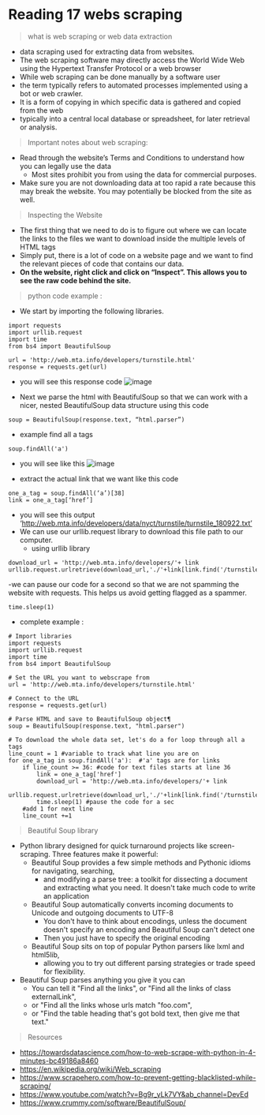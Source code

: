# Reading 17 webs scraping 
> what is web scraping or web data extraction
- data scraping used for extracting data from websites.
- The web scraping software may directly access the World Wide Web using the Hypertext Transfer Protocol or a web browser
- While web scraping can be done manually by a software user
- the term typically refers to automated processes implemented using a bot or web crawler.
- It is a form of copying in which specific data is gathered and copied from the web
- typically into a central local database or spreadsheet, for later retrieval or analysis.

> Important notes about web scraping:
- Read through the website’s Terms and Conditions to understand how you can legally use the data
  - Most sites prohibit you from using the data for commercial purposes.
- Make sure you are not downloading data at too rapid a rate because this may break the website. You may potentially be blocked from the site as well.


> Inspecting the Website
- The first thing that we need to do is to figure out where we can locate the links to the files we want to download inside the multiple levels of HTML tags 
- Simply put, there is a lot of code on a website page and we want to find the relevant pieces of code that contains our data. 
- **On the website, right click and click on “Inspect”. This allows you to see the raw code behind the site.**

> python code example : 
- We start by importing the following libraries.
```
import requests
import urllib.request
import time
from bs4 import BeautifulSoup

url = 'http://web.mta.info/developers/turnstile.html'
response = requests.get(url)
```
- you will see this response code 
![image](https://miro.medium.com/max/414/1*fyqRGzG8IbhhjxF2Q5MU_Q.png)

- Next we parse the html with BeautifulSoup so that we can work with a nicer, nested BeautifulSoup data structure using this code 
```
soup = BeautifulSoup(response.text, “html.parser”)
```
- example find all a tags 
```
soup.findAll('a')
```
- you will see like this 
![image](https://miro.medium.com/max/582/1*G6YulYb5rczkVvmn7nbQ6g.png)

- extract the actual link that we want like this code 
```
one_a_tag = soup.findAll(‘a’)[38]
link = one_a_tag[‘href’]
```
- you will see this output ‘http://web.mta.info/developers/data/nyct/turnstile/turnstile_180922.txt’
- We can use our urllib.request library to download this file path to our computer.
  - using urllib library
```
download_url = 'http://web.mta.info/developers/'+ link
urllib.request.urlretrieve(download_url,'./'+link[link.find('/turnstile_')+1:])
```

-we can pause our code for a second so that we are not spamming the website with requests. This helps us avoid getting flagged as a spammer.
```
time.sleep(1)
```

- complete example :
```
# Import libraries
import requests
import urllib.request
import time
from bs4 import BeautifulSoup

# Set the URL you want to webscrape from
url = 'http://web.mta.info/developers/turnstile.html'

# Connect to the URL
response = requests.get(url)

# Parse HTML and save to BeautifulSoup object¶
soup = BeautifulSoup(response.text, "html.parser")

# To download the whole data set, let's do a for loop through all a tags
line_count = 1 #variable to track what line you are on
for one_a_tag in soup.findAll('a'):  #'a' tags are for links
    if line_count >= 36: #code for text files starts at line 36
        link = one_a_tag['href']
        download_url = 'http://web.mta.info/developers/'+ link
        urllib.request.urlretrieve(download_url,'./'+link[link.find('/turnstile_')+1:]) 
        time.sleep(1) #pause the code for a sec
    #add 1 for next line
    line_count +=1
```

> Beautiful Soup library 
- Python library designed for quick turnaround projects like screen-scraping. Three features make it powerful:
  - Beautiful Soup provides a few simple methods and Pythonic idioms for navigating, searching,
    - and modifying a parse tree: a toolkit for dissecting a document and extracting what you need. It doesn't take much code to write an application
  - Beautiful Soup automatically converts incoming documents to Unicode and outgoing documents to UTF-8
    - You don't have to think about encodings, unless the document doesn't specify an encoding and Beautiful Soup can't detect one
    - Then you just have to specify the original encoding
  - Beautiful Soup sits on top of popular Python parsers like lxml and html5lib, 
    - allowing you to try out different parsing strategies or trade speed for flexibility.
- Beautiful Soup parses anything you give it  you can 
  - You can tell it "Find all the links", or "Find all the links of class externalLink",
  - or "Find all the links whose urls match "foo.com",
  - or "Find the table heading that's got bold text, then give me that text."


> Resources
- https://towardsdatascience.com/how-to-web-scrape-with-python-in-4-minutes-bc49186a8460
- https://en.wikipedia.org/wiki/Web_scraping
- https://www.scrapehero.com/how-to-prevent-getting-blacklisted-while-scraping/
- https://www.youtube.com/watch?v=Bg9r_yLk7VY&ab_channel=DevEd
- https://www.crummy.com/software/BeautifulSoup/
